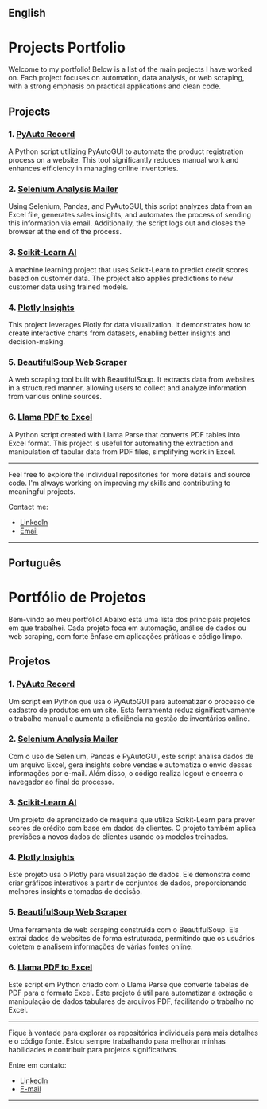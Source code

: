 ## English 

# Projects Portfolio

Welcome to my portfolio! Below is a list of the main projects I have worked on. Each project focuses on automation, data analysis, or web scraping, with a strong emphasis on practical applications and clean code.

## Projects

### 1. [**PyAuto Record**](https://github.com/arnesanches/pyauto-record)  
A Python script utilizing PyAutoGUI to automate the product registration process on a website. This tool significantly reduces manual work and enhances efficiency in managing online inventories.

### 2. [**Selenium Analysis Mailer**](https://github.com/arnesanches/selenium-analysis-mailer)
Using Selenium, Pandas, and PyAutoGUI, this script analyzes data from an Excel file, generates sales insights, and automates the process of sending this information via email. Additionally, the script logs out and closes the browser at the end of the process.

### 3. [**Scikit-Learn AI**](https://github.com/arnesanches/scikit-learn-ai)
A machine learning project that uses Scikit-Learn to predict credit scores based on customer data. The project also applies predictions to new customer data using trained models.

### 4. [**Plotly Insights**](https://github.com/arnesanches/plotly-insights)   
This project leverages Plotly for data visualization. It demonstrates how to create interactive charts from datasets, enabling better insights and decision-making.

### 5. [**BeautifulSoup Web Scraper**](https://github.com/arnesanches/beautifulsoup-web-scraper)  
A web scraping tool built with BeautifulSoup. It extracts data from websites in a structured manner, allowing users to collect and analyze information from various online sources.

### 6. [**Llama PDF to Excel**](https://github.com/arnesanches/llama-pdf-to-excel)    
A Python script created with Llama Parse that converts PDF tables into Excel format. This project is useful for automating the extraction and manipulation of tabular data from PDF files, simplifying work in Excel.

*****************************

Feel free to explore the individual repositories for more details and source code. I'm always working on improving my skills and contributing to meaningful projects. 

Contact me:  
- [LinkedIn](https://www.linkedin.com/in/arnesanchesjunior/)  
- [Email](mailto:arne.junior@faculdadegran.edu.br)

---


## Português

# Portfólio de Projetos

Bem-vindo ao meu portfólio! Abaixo está uma lista dos principais projetos em que trabalhei. Cada projeto foca em automação, análise de dados ou web scraping, com forte ênfase em aplicações práticas e código limpo.

## Projetos

### 1. [**PyAuto Record**](https://github.com/arnesanches/pyauto-record)  
Um script em Python que usa o PyAutoGUI para automatizar o processo de cadastro de produtos em um site. Esta ferramenta reduz significativamente o trabalho manual e aumenta a eficiência na gestão de inventários online.

### 2. [**Selenium Analysis Mailer**](https://github.com/arnesanches/selenium-analysis-mailer)
Com o uso de Selenium, Pandas e PyAutoGUI, este script analisa dados de um arquivo Excel, gera insights sobre vendas e automatiza o envio dessas informações por e-mail. Além disso, o código realiza logout e encerra o navegador ao final do processo.

### 3. [**Scikit-Learn AI**](https://github.com/arnesanches/scikit-learn-ai)
Um projeto de aprendizado de máquina que utiliza Scikit-Learn para prever scores de crédito com base em dados de clientes. O projeto também aplica previsões a novos dados de clientes usando os modelos treinados.

### 4. [**Plotly Insights**](https://github.com/arnesanches/plotly-insights)  
Este projeto usa o Plotly para visualização de dados. Ele demonstra como criar gráficos interativos a partir de conjuntos de dados, proporcionando melhores insights e tomadas de decisão.

### 5. [**BeautifulSoup Web Scraper**](https://github.com/arnesanches/beautifulsoup-web-scraper)  
Uma ferramenta de web scraping construída com o BeautifulSoup. Ela extrai dados de websites de forma estruturada, permitindo que os usuários coletem e analisem informações de várias fontes online.

### 6. [**Llama PDF to Excel**](https://github.com/arnesanches/llama-pdf-to-excel)  
Este script em Python criado com o Llama Parse que converte tabelas de PDF para o formato Excel. Este projeto é útil para automatizar a extração e manipulação de dados tabulares de arquivos PDF, facilitando o trabalho no Excel.

*****************************

Fique à vontade para explorar os repositórios individuais para mais detalhes e o código fonte. Estou sempre trabalhando para melhorar minhas habilidades e contribuir para projetos significativos. 

Entre em contato:  
- [LinkedIn](https://www.linkedin.com/in/arnesanchesjunior/)  
- [E-mail](mailto:arne.junior@faculdadegran.edu.br)

- ---

